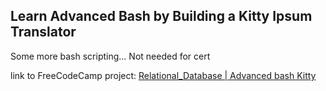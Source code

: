 ## Learn Advanced Bash by Building a Kitty Ipsum Translator

Some more bash scripting... Not needed for cert

link to FreeCodeCamp project: [Relational_Database | Advanced bash Kitty](https://www.freecodecamp.org/learn/relational-database/learn-advanced-bash-by-building-a-kitty-ipsum-translator/build-a-kitty-ipsum-translator)
